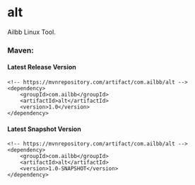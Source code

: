 # alt
Ailbb Linux Tool.

### Maven:

#### Latest Release Version
```
<!-- https://mvnrepository.com/artifact/com.ailbb/alt -->
<dependency>
    <groupId>com.ailbb</groupId>
    <artifactId>alt</artifactId>
    <version>1.0</version>
</dependency>
```

#### Latest Snapshot Version
```
<!-- https://mvnrepository.com/artifact/com.ailbb/alt -->
<dependency>
    <groupId>com.ailbb</groupId>
    <artifactId>alt</artifactId>
    <version>1.0-SNAPSHOT</version>
</dependency>
```